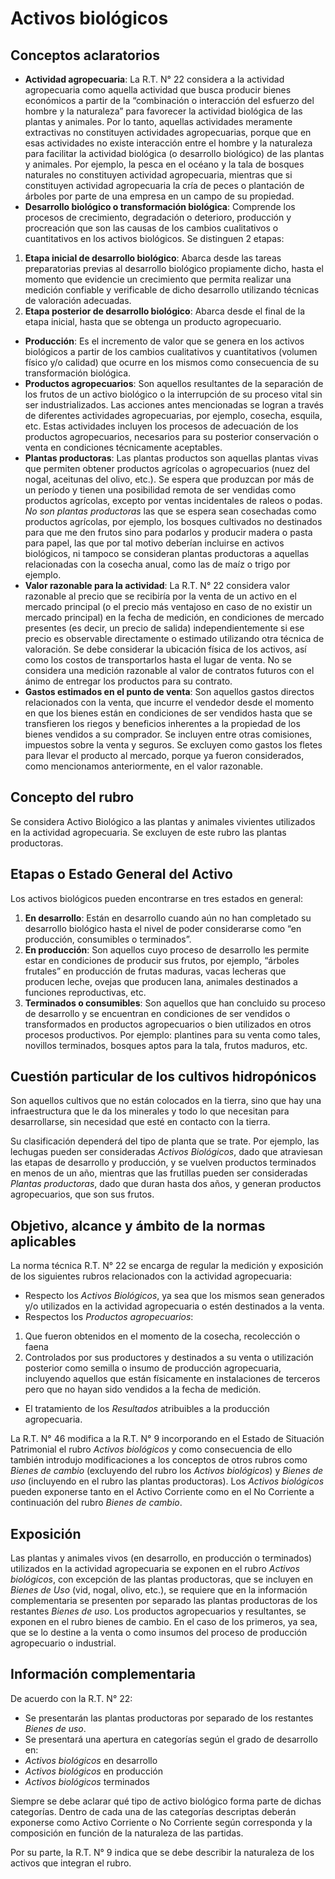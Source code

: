 # Activos biológicos

## Conceptos aclaratorios

- **Actividad agropecuaria**: La R.T. N° 22 considera a la actividad agropecuaria como aquella actividad que busca producir bienes económicos a partir de la “combinación o interacción del esfuerzo del hombre y la naturaleza” para favorecer la actividad biológica de las plantas y animales. Por lo tanto, aquellas actividades meramente extractivas no constituyen actividades agropecuarias, porque que en esas actividades no existe interacción entre el hombre y la naturaleza para facilitar la actividad biológica (o desarrollo biológico) de las plantas y animales. Por ejemplo, la pesca en el océano y la tala de bosques naturales no constituyen actividad agropecuaria, mientras que si constituyen actividad agropecuaria la cría de peces o plantación de árboles por parte de una empresa en un campo de su propiedad.
- **Desarrollo biológico o transformación biológica**: Comprende los procesos de crecimiento, degradación o deterioro, producción y procreación que son las causas de los cambios cualitativos o cuantitativos en los activos biológicos. Se distinguen 2 etapas:

1. **Etapa inicial de desarrollo biológico**: Abarca desde las tareas preparatorias previas al desarrollo biológico propiamente dicho, hasta el momento que evidencie un crecimiento que permita realizar una medición confiable y verificable de dicho desarrollo utilizando técnicas de valoración adecuadas.
2. **Etapa posterior de desarrollo biológico**: Abarca desde el final de la etapa inicial, hasta que se obtenga un producto agropecuario.

- **Producción**: Es el incremento de valor que se genera en los activos biológicos a partir de los cambios cualitativos y cuantitativos (volumen físico y/o calidad) que ocurre en los mismos como consecuencia de su transformación biológica.
- **Productos agropecuarios**: Son aquellos resultantes de la separación de los frutos de un activo biológico o la interrupción de su proceso vital sin ser industrializados. Las acciones antes mencionadas se logran a través de diferentes actividades agropecuarias, por ejemplo, cosecha, esquila, etc. Estas actividades incluyen los procesos de adecuación de los productos agropecuarios, necesarios para su posterior conservación o venta en condiciones técnicamente aceptables.
- **Plantas productoras**: Las plantas productos son aquellas plantas vivas que permiten obtener productos agrícolas o agropecuarios (nuez del nogal, aceitunas del olivo, etc.). Se espera que produzcan por más de un período y tienen una posibilidad remota de ser vendidas como productos agrícolas, excepto por ventas incidentales de raleos o podas. _No son plantas productoras_ las que se espera sean cosechadas como productos agrícolas, por ejemplo, los bosques cultivados no destinados para que me den frutos sino para podarlos y producir madera o pasta para papel, las que por tal motivo deberían incluirse en activos biológicos, ni tampoco se consideran plantas productoras a aquellas relacionadas con la cosecha anual, como las de maíz o trigo por ejemplo.
- **Valor razonable para la actividad**: La R.T. N° 22 considera valor razonable al precio que se recibiría por la venta de un activo en el mercado principal (o el precio más ventajoso en caso de no existir un mercado principal) en la fecha de medición, en condiciones de mercado presentes (es decir, un precio de salida) independientemente si ese precio es observable directamente o estimado utilizando otra técnica de valoración. Se debe considerar la ubicación física de los activos, así como los costos de transportarlos hasta el lugar de venta. No se considera una medición razonable al valor de contratos futuros con el ánimo de entregar los productos para su contrato.
- **Gastos estimados en el punto de venta**: Son aquellos gastos directos relacionados con la venta, que incurre el vendedor desde el momento en que los bienes están en condiciones de ser vendidos hasta que se transfieren los riegos y beneficios inherentes a la propiedad de los bienes vendidos a su comprador. Se incluyen entre otras comisiones, impuestos sobre la venta y seguros. Se excluyen como gastos los fletes para llevar el producto al mercado, porque ya fueron considerados, como mencionamos anteriormente, en el valor razonable.

## Concepto del rubro

Se considera Activo Biológico a las plantas y animales vivientes utilizados en la actividad agropecuaria. Se excluyen de este rubro las plantas productoras.

## Etapas o Estado General del Activo

Los activos biológicos pueden encontrarse en tres estados en general:

1. **En desarrollo**: Están en desarrollo cuando aún no han completado su desarrollo biológico hasta el nivel de poder considerarse como “en producción, consumibles o terminados”.
2. **En producción**: Son aquellos cuyo proceso de desarrollo les permite estar en condiciones de producir sus frutos, por ejemplo, “árboles frutales” en producción de frutas maduras, vacas lecheras que producen leche, ovejas que producen lana, animales destinados a funciones reproductivas, etc.
3. **Terminados o consumibles**: Son aquellos que han concluido su proceso de desarrollo y se encuentran en condiciones de ser vendidos o transformados en productos agropecuarios o bien utilizados en otros procesos productivos. Por ejemplo: plantines para su venta como tales, novillos terminados, bosques aptos para la tala, frutos maduros, etc.

## Cuestión particular de los cultivos hidropónicos

Son aquellos cultivos que no están colocados en la tierra, sino que hay una infraestructura que le da los minerales y todo lo que necesitan para desarrollarse, sin necesidad que esté en contacto con la tierra.

Su clasificación dependerá del tipo de planta que se trate. Por ejemplo, las lechugas pueden ser consideradas _Activos Biológicos_, dado que atraviesan las etapas de desarrollo y producción, y se vuelven productos terminados en menos de un año, mientras que las frutillas pueden ser consideradas _Plantas productoras_, dado que duran hasta dos años, y generan productos agropecuarios, que son sus frutos.

## Objetivo, alcance y ámbito de la normas aplicables

La norma técnica R.T. N° 22 se encarga de regular la medición y exposición de los siguientes rubros relacionados con la actividad agropecuaria:

- Respecto los _Activos Biológicos_, ya sea que los mismos sean generados y/o utilizados en la actividad agropecuaria o estén destinados a la venta.
- Respectos los _Productos agropecuarios_:

1. Que fueron obtenidos en el momento de la cosecha, recolección o faena
2. Controlados por sus productores y destinados a su venta o utilización posterior como semilla o insumo de producción agropecuaria, incluyendo aquellos que están físicamente en instalaciones de terceros pero que no hayan sido vendidos a la fecha de medición.

- El tratamiento de los _Resultados_ atribuibles a la producción agropecuaria.

La R.T. N° 46 modifica a la R.T. N° 9 incorporando en el Estado de Situación Patrimonial el rubro _Activos biológicos_ y como consecuencia de ello también introdujo modificaciones a los conceptos de otros rubros como _Bienes de cambio_ (excluyendo del rubro los _Activos biológicos_) y _Bienes de uso_ (incluyendo en el rubro las plantas productoras). Los _Activos biológicos_ pueden exponerse tanto en el Activo Corriente como en el No Corriente a continuación del rubro _Bienes de cambio_.

## Exposición

Las plantas y animales vivos (en desarrollo, en producción o terminados) utilizados en la actividad agropecuaria se exponen en el rubro _Activos biológicos_, con excepción de las plantas productoras, que se incluyen en _Bienes de Uso_ (vid, nogal, olivo, etc.), se requiere que en la información complementaria se presenten por separado las plantas productoras de los restantes _Bienes de uso_. Los productos agropecuarios y resultantes, se exponen en el rubro bienes de cambio. En el caso de los primeros, ya sea, que se lo destine a la venta o como insumos del proceso de producción agropecuario o industrial.

## Información complementaria

De acuerdo con la R.T. N° 22:

- Se presentarán las plantas productoras por separado de los restantes _Bienes de uso_.
- Se presentará una apertura en categorías según el grado de desarrollo en:
- _Activos biológicos_ en desarrollo
- _Activos biológicos_ en producción
- _Activos biológicos_ terminados

Siempre se debe aclarar qué tipo de activo biológico forma parte de dichas categorías. Dentro de cada una de las categorías descriptas deberán exponerse como Activo Corriente o No Corriente según corresponda y la composición en función de la naturaleza de las partidas.

Por su parte, la R.T. N° 9 indica que se debe describir la naturaleza de los activos que integran el rubro.
